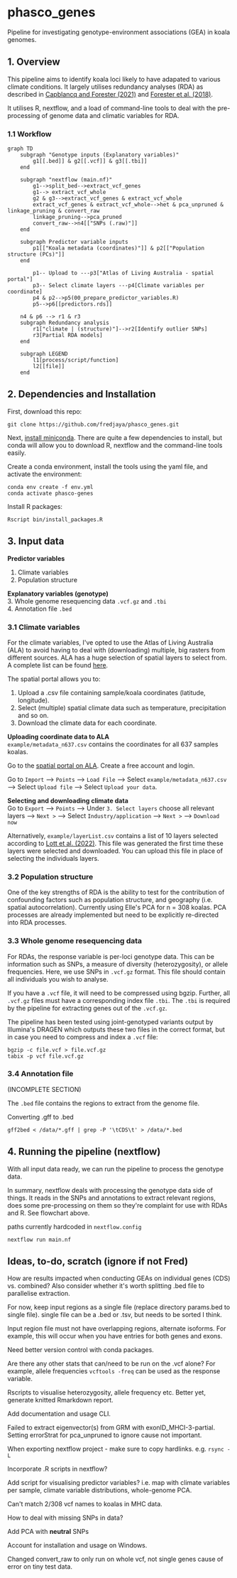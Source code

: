 # phasco_genes
Pipeline for investigating genotype-environment associations (GEA) in koala genomes.

## 1. Overview  

This pipeline aims to identify koala loci likely to have adapated to various climate conditions. It largely utilises redundancy analyses (RDA) as described in [Capblancq and Forester (2021)](https://doi.org/10.1111/2041-210X.13722) and [Forester et al. (2018)](https://popgen.nescent.org/2018-03-27_RDA_GEA.html).  

It utilises R, nextflow, and a load of command-line tools to deal with the pre-processing of genome data and climatic variables for RDA.

### 1.1 Workflow  

```mermaid
graph TD
    subgraph "Genotype inputs (Explanatory variables)"
        g1[[.bed]] & g2[[.vcf]] & g3[[.tbi]]
    end

    subgraph "nextflow (main.nf)"
        g1-->split_bed-->extract_vcf_genes
        g1--> extract_vcf_whole
        g2 & g3-->extract_vcf_genes & extract_vcf_whole
        extract_vcf_genes & extract_vcf_whole-->het & pca_unpruned & linkage_pruning & convert_raw
        linkage_pruning-->pca_pruned
        convert_raw-->n4[["SNPs (.raw)"]]
    end

    subgraph Predictor variable inputs
        p1[["Koala metadata (coordinates)"]] & p2[["Population structure (PCs)"]]
    end

        p1-- Upload to ---p3["Atlas of Living Australia - spatial portal"]
        p3-- Select climate layers ---p4[Climate variables per coordinate]
        p4 & p2-->p5(00_prepare_predictor_variables.R)
        p5-->p6[[predictors.rds]]

    n4 & p6 --> r1 & r3
    subgraph Redundancy analysis
        r1["climate | (structure)"]-->r2[Identify outlier SNPs]
        r3[Partial RDA models]
    end

    subgraph LEGEND
        l1[process/script/function]
        l2[[file]]
    end
```  

## 2. Dependencies and Installation  

First, download this repo:  
```
git clone https://github.com/fredjaya/phasco_genes.git
```  

Next, [install miniconda](https://docs.conda.io/en/latest/miniconda.html). There are quite a few dependencies to install, but conda will allow you to download R, nextflow and the command-line tools easily.

Create a conda environment, install the tools using the yaml file, and activate the environment:  
```
conda env create -f env.yml
conda activate phasco-genes
```  

Install R packages:  
```
Rscript bin/install_packages.R
```

## 3. Input data

**Predictor variables**  
1. Climate variables  
2. Population structure  

**Explanatory variables (genotype)**  
3. Whole genome resequencing data `.vcf.gz` and `.tbi`  
4. Annotation file `.bed`  

### 3.1 Climate variables  

For the climate variables, I've opted to use the Atlas of Living Australia (ALA) to avoid having to deal with (downloading) multiple, big rasters from different sources. ALA has a huge selection of spatial layers to select from. A complete list can be found [here](https://spatial.ala.org.au/layers).  

The spatial portal allows you to:  
1. Upload a .csv file containing sample/koala coordinates (latitude, longitude).  
2. Select (multiple) spatial climate data such as temperature, precipitation and so on.  
3. Download the climate data for each coordinate.  

**Uploading coordinate data to ALA**  
`example/metadata_n637.csv` contains the coordinates for all 637 samples koalas.  

Go to the [spatial portal on ALA](https://spatial.ala.org.au/). Create a free account and login.  

Go to `Import` --> `Points` --> `Load File` --> Select `example/metadata_n637.csv` --> Select `Upload file` --> Select `Upload your data`.  

**Selecting and downloading climate data**  
Go to `Export` --> `Points` --> Under `3. Select layers` choose all relevant layers --> `Next >` --> Select `Industry/application` --> `Next >` --> `Download now`  

Alternatively, `example/layerList.csv` contains a list of 10 layers selected according to [Lott et al. (2022)](https://onlinelibrary.wiley.com/doi/abs/10.1111/mec.16446). This file was generated the first time these layers were selected and downloaded. You can upload this file in place of selecting the individuals layers.   

### 3.2 Population structure  

One of the key strengths of RDA is the ability to test for the contribution of confounding factors such as population structure, and geography (i.e. spatial autocorrelation). Currently using Elle's PCA for n = 308 koalas. PCA processes are already implemented but need to be explicitly re-directed into RDA processes.  

### 3.3 Whole genome resequencing data  

For RDAs, the response variable is per-loci genotype data. This can be information such as SNPs, a measure of diversity (heterozygosity), or allele frequencies. Here, we use SNPs in `.vcf.gz` format. This file should contain all individuals you wish to analyse. 

If you have a `.vcf` file, it will need to be compressed using bgzip. Further, all `.vcf.gz` files must have a corresponding index file `.tbi`. The `.tbi` is required by the pipeline for extracting genes out of the `.vcf.gz`. 

The pipeline has been tested using joint-genotyped variants output by Illumina's DRAGEN which outputs these two files in the correct format, but in case you need to compress and index a `.vcf` file:  
```
bgzip -c file.vcf > file.vcf.gz
tabix -p vcf file.vcf.gz
```

### 3.4 Annotation file  

(INCOMPLETE SECTION)

The `.bed` file contains the regions to extract from the genome file.  

Converting .gff to .bed
```
gff2bed < /data/*.gff | grep -P '\tCDS\t' > /data/*.bed
```

## 4. Running the pipeline (nextflow)  

With all input data ready, we can run the pipeline to process the genotype data.  

In summary, nextflow deals with processing the genotype data side of things. It reads in the SNPs and annotations to extract relevant regions, does some pre-processing on them so they're complaint for use with RDAs and R. See flowchart above.  

paths currently hardcoded in `nextflow.config`
```
nextflow run main.nf
```

## Ideas, to-do, scratch (ignore if not Fred)  

How are results impacted when conducting GEAs on individual genes (CDS) vs. combined? Also consider whether it's worth splitting .bed file to parallelise extraction.

For now, keep input regions as a single file (replace directory params.bed to single file). single file can be a .bed or .tsv, but needs to be sorted I think.

Input region file must not have overlapping regions, alternate isoforms. For example, this will occur when you have entries for both genes and exons.

Need better version control with conda packages.

Are there any other stats that can/need to be run on the .vcf alone? For example, allele frequencies `vcftools -freq` can be used as the response variable. 

Rscripts to visualise heterozygosity, allele frequency etc. Better yet, generate knitted Rmarkdown report.

Add documentation and usage CLI.

Failed to extract eigenvector(s) from GRM with exonID_MHCI-3-partial. Setting errorStrat for pca_unpruned to ignore cause not important.

When exporting nextflow project - make sure to copy hardlinks. e.g. `rsync -L`

Incorporate .R scripts in nextflow?

Add script for visualising predictor variables? i.e. map with climate variables per sample, climate variable distributions, whole-genome PCA.  

Can't match 2/308 vcf names to koalas in MHC data.

How to deal with missing SNPs in data?  

Add PCA with **neutral** SNPs

Account for installation and usage on Windows.  

Changed convert_raw to only run on whole vcf, not single genes cause of error on tiny test data.  
